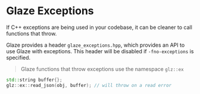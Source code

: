 # Glaze Exceptions

If C++ exceptions are being used in your codebase, it can be cleaner to call functions that throw.

Glaze provides a header `glaze_exceptions.hpp`, which provides an API to use Glaze with exceptions. This header will be disabled if `-fno-exceptions` is specified.

> Glaze functions that throw exceptions use the namespace `glz::ex`

```c++
std::string buffer{};
glz::ex::read_json(obj, buffer); // will throw on a read error
```

